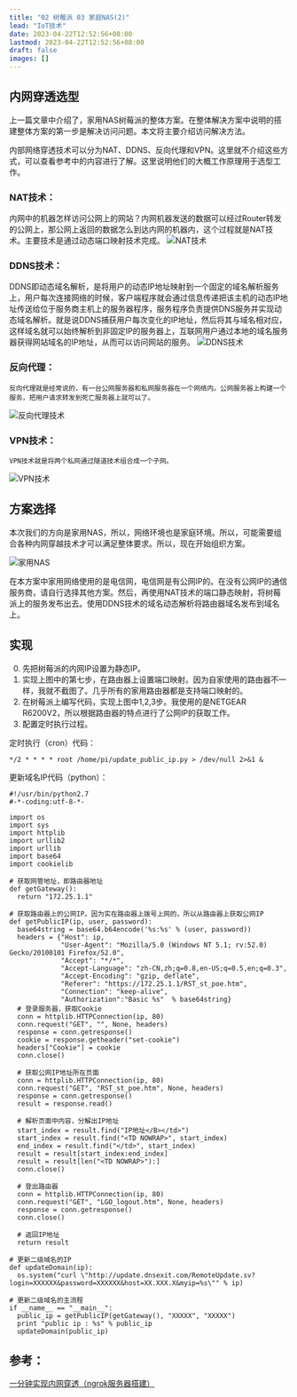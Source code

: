 ```yaml
---
title: "02 树莓派 03 家庭NAS(2)"
lead: "IoT技术"
date: 2023-04-22T12:52:56+08:00
lastmod: 2023-04-22T12:52:56+08:00
draft: false
images: []
---
```


## 内网穿透选型
上一篇文章中介绍了，家用NAS树莓派的整体方案。在整体解决方案中说明的搭建整体方案的第一步是解决访问问题。本文将主要介绍访问解决方法。

内部网络穿透技术可以分为NAT、DDNS、反向代理和VPN。这里就不介绍这些方式，可以查看参考中的内容进行了解。这里说明他们的大概工作原理用于选型工作。
### NAT技术：
内网中的机器怎样访问公网上的网站？内网机器发送的数据可以经过Router转发的公网上，那公网上返回的数据怎么到达内网的机器内，这个过程就是NAT技术。主要技术是通过动态端口映射技术完成。
![NAT技术](images/iot/99-02-03-01.webp)

### DDNS技术：

DDNS即动态域名解析，是将用户的动态IP地址映射到一个固定的域名解析服务上，用户每次连接网络的时候，客户端程序就会通过信息传递把该主机的动态IP地址传送给位于服务商主机上的服务器程序，服务程序负责提供DNS服务并实现动态域名解析。就是说DDNS捕获用户每次变化的IP地址，然后将其与域名相对应，这样域名就可以始终解析到非固定IP的服务器上，互联网用户通过本地的域名服务器获得网站域名的IP地址，从而可以访问网站的服务。
![DDNS技术](images/iot/99-02-03-02.webp)

### 反向代理：

    反向代理就是经常说的，有一台公网服务器和私网服务器在一个网络内。公网服务器上构建一个服务，把用户请求转发到死亡服务器上就可以了。
![反向代理技术](images/iot/99-02-03-03.webp)

### VPN技术：

    VPN技术就是将两个私网通过隧道技术组合成一个子网。
![VPN技术](images/iot/99-02-03-04.webp)

## 方案选择
本次我们的方向是家用NAS，所以，网络环境也是家庭环境。所以，可能需要组合各种内网穿越技术才可以满足整体要求。所以，现在开始组织方案。

![家用NAS](images/iot/99-02-03-05.webp)

在本方案中家用网络使用的是电信网，电信网是有公网IP的。在没有公网IP的通信服务商，请自行选择其他方案。然后，再使用NAT技术的端口静态映射，将树莓派上的服务发布出去。使用DDNS技术的域名动态解析将路由器域名发布到域名上。

## 实现
0. 先把树莓派的内网IP设置为静态IP。
1. 实现上图中的第七步，在路由器上设置端口映射。因为自家使用的路由器不一样，我就不截图了。几乎所有的家用路由器都是支持端口映射的。
2. 在树莓派上编写代码，实现上图中1,2,3步。我使用的是NETGEAR R6200V2，所以根据路由器的特点进行了公网IP的获取工作。
3. 配置定时执行过程。

定时执行（cron）代码：
```
*/2 * * * * root /home/pi/update_public_ip.py > /dev/null 2>&1 &
```
更新域名IP代码（python）：
```
#!/usr/bin/python2.7
#-*-coding:utf-8-*-

import os
import sys
import httplib
import urllib2
import urllib
import base64
import cookielib

# 获取网管地址，即路由器地址
def getGateway():
  return "172.25.1.1"

# 获取路由器上的公网IP。因为实在路由器上拨号上网的，所以从路由器上获取公网IP
def getPublicIP(ip, user, password):
  base64string = base64.b64encode('%s:%s' % (user, password))
  headers = {"Host": ip,
             "User-Agent": "Mozilla/5.0 (Windows NT 5.1; rv:52.0) Gecko/20100101 Firefox/52.0",
             "Accept": "*/*",
             "Accept-Language": "zh-CN,zh;q=0.8,en-US;q=0.5,en;q=0.3",
             "Accept-Encoding": "gzip, deflate",
             "Referer": "https://172.25.1.1/RST_st_poe.htm",
             "Connection": "keep-alive",
             "Authorization":"Basic %s"  % base64string}
  # 登录服务器，获取Cookie
  conn = httplib.HTTPConnection(ip, 80)
  conn.request("GET", "", None, headers)
  response = conn.getresponse()
  cookie = response.getheader("set-cookie")
  headers["Cookie"] = cookie
  conn.close()

  # 获取公网IP地址所在页面
  conn = httplib.HTTPConnection(ip, 80)
  conn.request("GET", "RST_st_poe.htm", None, headers)
  response = conn.getresponse()
  result = response.read()

  # 解析页面中内容，分解出IP地址
  start_index = result.find("IP地址</B></td>")
  start_index = result.find("<TD NOWRAP>", start_index)
  end_index = result.find("</td>", start_index)
  result = result[start_index:end_index]
  result = result[len("<TD NOWRAP>"):]
  conn.close()

  # 登出路由器
  conn = httplib.HTTPConnection(ip, 80)
  conn.request("GET", "LGO_logout.htm", None, headers)
  response = conn.getresponse()
  conn.close()

  # 返回IP地址
  return result

# 更新二级域名的IP
def updateDomain(ip):
  os.system("curl \"http://update.dnsexit.com/RemoteUpdate.sv?login=XXXXXX&password=XXXXXX&host=XX.XXX.X&myip=%s\"" % ip)

# 更新二级域名的主流程
if __name__ == "__main__":
  public_ip = getPublicIP(getGateway(), "XXXXX", "XXXXX")
  print "public ip : %s" % public_ip
  updateDomain(public_ip)
```

## 参考：
[一分钟实现内网穿透（ngrok服务器搭建）](https://blog.csdn.net/zhangguo5/article/details/77848658)
